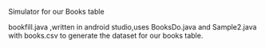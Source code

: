 Simulator for our Books table

bookfill.java ,written in android studio,uses BooksDo.java and Sample2.java with books.csv  to generate the dataset for our books table.
